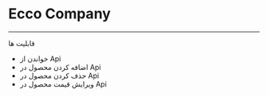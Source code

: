 <h1>Ecco Company</h1>
<hr>


<label>قابلیت ها </label>
<ul>
  <li>خواندن از Api</li>
  <li>اضافه کردن محصول در Api</li>
  <li>حذف کردن محصول در Api</li>
   <li>ویرایش قیمت محصول در Api</li>

</ul>
